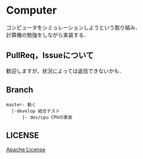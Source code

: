# Computer

コンピュータをシミュレーションしようという取り組み．  
計算機の勉強をしながら実装する．  

## PullReq，Issueについて
歓迎しますが，状況によっては返信できないかも．  

## Branch
```
master- 動く
  |-develop 結合テスト
      |- dev/cpu CPUの実装
```

## LICENSE
[Apache License](./LICENSE)
